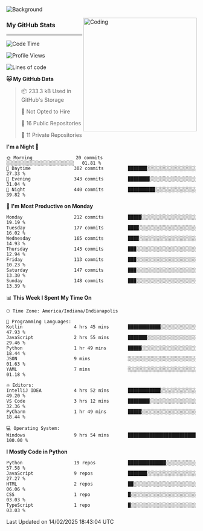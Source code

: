 ![Background](https://github.com/Nguyen-Noah/Nguyen-Noah/assets/112649680/f5d2296f-0508-400c-abcf-47c085708a2a)

<img align="right" alt="Coding" width="300" src="https://cdn.dribbble.com/users/1277312/screenshots/14733298/media/39b1045e593737587dd60e42c8422d1f.gif" >

### My GitHub Stats
---
<!--START_SECTION:waka-->
![Code Time](http://img.shields.io/badge/Code%20Time-444%20hrs%2037%20mins-blue)

![Profile Views](http://img.shields.io/badge/Profile%20Views-0-blue)

![Lines of code](https://img.shields.io/badge/From%20Hello%20World%20I%27ve%20Written-6.5%20million%20lines%20of%20code-blue)

**🐱 My GitHub Data** 

> 📦 233.3 kB Used in GitHub's Storage 
 > 
> 🚫 Not Opted to Hire
 > 
> 📜 16 Public Repositories 
 > 
> 🔑 11 Private Repositories 
 > 
**I'm a Night 🦉** 

```text
🌞 Morning                20 commits          ░░░░░░░░░░░░░░░░░░░░░░░░░   01.81 % 
🌆 Daytime                302 commits         ███████░░░░░░░░░░░░░░░░░░   27.33 % 
🌃 Evening                343 commits         ████████░░░░░░░░░░░░░░░░░   31.04 % 
🌙 Night                  440 commits         ██████████░░░░░░░░░░░░░░░   39.82 % 
```
📅 **I'm Most Productive on Monday** 

```text
Monday                   212 commits         █████░░░░░░░░░░░░░░░░░░░░   19.19 % 
Tuesday                  177 commits         ████░░░░░░░░░░░░░░░░░░░░░   16.02 % 
Wednesday                165 commits         ████░░░░░░░░░░░░░░░░░░░░░   14.93 % 
Thursday                 143 commits         ███░░░░░░░░░░░░░░░░░░░░░░   12.94 % 
Friday                   113 commits         ███░░░░░░░░░░░░░░░░░░░░░░   10.23 % 
Saturday                 147 commits         ███░░░░░░░░░░░░░░░░░░░░░░   13.30 % 
Sunday                   148 commits         ███░░░░░░░░░░░░░░░░░░░░░░   13.39 % 
```


📊 **This Week I Spent My Time On** 

```text
🕑︎ Time Zone: America/Indiana/Indianapolis

💬 Programming Languages: 
Kotlin                   4 hrs 45 mins       ████████████░░░░░░░░░░░░░   47.93 % 
JavaScript               2 hrs 55 mins       ███████░░░░░░░░░░░░░░░░░░   29.46 % 
Python                   1 hr 49 mins        █████░░░░░░░░░░░░░░░░░░░░   18.44 % 
JSON                     9 mins              ░░░░░░░░░░░░░░░░░░░░░░░░░   01.63 % 
YAML                     7 mins              ░░░░░░░░░░░░░░░░░░░░░░░░░   01.18 % 

🔥 Editors: 
IntelliJ IDEA            4 hrs 52 mins       ████████████░░░░░░░░░░░░░   49.20 % 
VS Code                  3 hrs 12 mins       ████████░░░░░░░░░░░░░░░░░   32.36 % 
PyCharm                  1 hr 49 mins        █████░░░░░░░░░░░░░░░░░░░░   18.44 % 

💻 Operating System: 
Windows                  9 hrs 54 mins       █████████████████████████   100.00 % 
```

**I Mostly Code in Python** 

```text
Python                   19 repos            ██████████████░░░░░░░░░░░   57.58 % 
JavaScript               9 repos             ███████░░░░░░░░░░░░░░░░░░   27.27 % 
HTML                     2 repos             ██░░░░░░░░░░░░░░░░░░░░░░░   06.06 % 
CSS                      1 repo              █░░░░░░░░░░░░░░░░░░░░░░░░   03.03 % 
TypeScript               1 repo              █░░░░░░░░░░░░░░░░░░░░░░░░   03.03 % 
```




 Last Updated on 14/02/2025 18:43:04 UTC
<!--END_SECTION:waka-->

<!--
**Nguyen-Noah/Nguyen-Noah** is a ✨ _special_ ✨ repository because its `README.md` (this file) appears on your GitHub profile.

Here are some ideas to get you started:

- 🔭 I’m currently working on ...
- 🌱 I’m currently learning ...
- 👯 I’m looking to collaborate on ...
- 🤔 I’m looking for help with ...
- 💬 Ask me about ...
- 📫 How to reach me: ...
- 😄 Pronouns: ...
- ⚡ Fun fact: ...
-->
